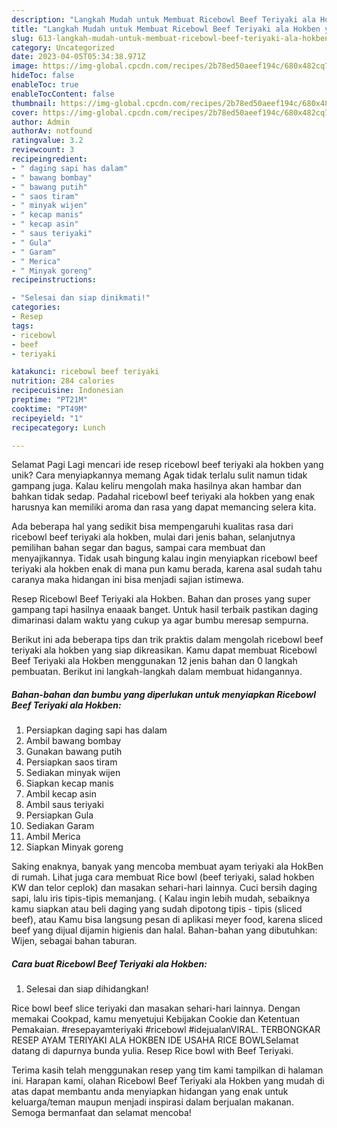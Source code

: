 ```yaml
---
description: "Langkah Mudah untuk Membuat Ricebowl Beef Teriyaki ala Hokben yang Lezat"
title: "Langkah Mudah untuk Membuat Ricebowl Beef Teriyaki ala Hokben yang Lezat"
slug: 613-langkah-mudah-untuk-membuat-ricebowl-beef-teriyaki-ala-hokben-yang-lezat
category: Uncategorized
date: 2023-04-05T05:34:38.971Z
image: https://img-global.cpcdn.com/recipes/2b78ed50aeef194c/680x482cq70/ricebowl-beef-teriyaki-ala-hokben-foto-resep-utama.jpg
hideToc: false
enableToc: true
enableTocContent: false
thumbnail: https://img-global.cpcdn.com/recipes/2b78ed50aeef194c/680x482cq70/ricebowl-beef-teriyaki-ala-hokben-foto-resep-utama.jpg
cover: https://img-global.cpcdn.com/recipes/2b78ed50aeef194c/680x482cq70/ricebowl-beef-teriyaki-ala-hokben-foto-resep-utama.jpg
author: Admin
authorAv: notfound
ratingvalue: 3.2
reviewcount: 3
recipeingredient:
- " daging sapi has dalam"
- " bawang bombay"
- " bawang putih"
- " saos tiram"
- " minyak wijen"
- " kecap manis"
- " kecap asin"
- " saus teriyaki"
- " Gula"
- " Garam"
- " Merica"
- " Minyak goreng"
recipeinstructions:

- "Selesai dan siap dinikmati!"
categories:
- Resep
tags:
- ricebowl
- beef
- teriyaki

katakunci: ricebowl beef teriyaki 
nutrition: 284 calories
recipecuisine: Indonesian
preptime: "PT21M"
cooktime: "PT49M"
recipeyield: "1"
recipecategory: Lunch

---
```



Selamat Pagi Lagi mencari ide resep ricebowl beef teriyaki ala hokben yang unik? Cara menyiapkannya memang Agak tidak terlalu sulit namun tidak gampang juga. Kalau keliru mengolah maka hasilnya akan hambar dan bahkan tidak sedap. Padahal ricebowl beef teriyaki ala hokben yang enak harusnya kan memiliki aroma dan rasa yang dapat memancing selera kita.


Ada beberapa hal yang sedikit bisa mempengaruhi kualitas rasa dari ricebowl beef teriyaki ala hokben, mulai dari jenis bahan, selanjutnya pemilihan bahan segar dan bagus, sampai cara membuat dan menyajikannya. Tidak usah bingung kalau ingin menyiapkan ricebowl beef teriyaki ala hokben enak di mana pun kamu berada, karena asal sudah tahu caranya maka hidangan ini bisa menjadi sajian istimewa.

Resep Ricebowl Beef Teriyaki ala Hokben. Bahan dan proses yang super gampang tapi hasilnya enaaak banget. Untuk hasil terbaik pastikan daging dimarinasi dalam waktu yang cukup ya agar bumbu meresap sempurna.


Berikut ini ada beberapa tips dan trik praktis dalam mengolah ricebowl beef teriyaki ala hokben yang siap dikreasikan. Kamu dapat membuat Ricebowl Beef Teriyaki ala Hokben menggunakan 12 jenis bahan dan 0 langkah pembuatan. Berikut ini langkah-langkah dalam membuat hidangannya.

<!--inarticleads1-->

##### Bahan-bahan dan bumbu yang diperlukan untuk menyiapkan Ricebowl Beef Teriyaki ala Hokben:

1. Persiapkan  daging sapi has dalam
1. Ambil  bawang bombay
1. Gunakan  bawang putih
1. Persiapkan  saos tiram
1. Sediakan  minyak wijen
1. Siapkan  kecap manis
1. Ambil  kecap asin
1. Ambil  saus teriyaki
1. Persiapkan  Gula
1. Sediakan  Garam
1. Ambil  Merica
1. Siapkan  Minyak goreng


Saking enaknya, banyak yang mencoba membuat ayam teriyaki ala HokBen di rumah. Lihat juga cara membuat Rice bowl (beef teriyaki, salad hokben KW dan telor ceplok) dan masakan sehari-hari lainnya. Cuci bersih daging sapi, lalu iris tipis-tipis memanjang. ( Kalau ingin lebih mudah, sebaiknya kamu siapkan atau beli daging yang sudah dipotong tipis - tipis (sliced beef), atau Kamu bisa langsung pesan di aplikasi meyer food, karena sliced beef yang dijual dijamin higienis dan halal. Bahan-bahan yang dibutuhkan: Wijen, sebagai bahan taburan. 

<!--inarticleads2-->

##### Cara buat Ricebowl Beef Teriyaki ala Hokben:


1. Selesai dan siap dihidangkan!

Rice bowl beef slice teriyaki dan masakan sehari-hari lainnya. Dengan memakai Cookpad, kamu menyetujui Kebijakan Cookie dan Ketentuan Pemakaian. #resepayamteriyaki #ricebowl #idejualanVIRAL. TERBONGKAR RESEP AYAM TERIYAKI ALA HOKBEN IDE USAHA RICE BOWLSelamat datang di dapurnya bunda yulia. Resep Rice bowl with Beef Teriyaki. 

Terima kasih telah menggunakan resep yang tim kami tampilkan di halaman ini. Harapan kami, olahan Ricebowl Beef Teriyaki ala Hokben yang mudah di atas dapat membantu anda menyiapkan hidangan yang enak untuk keluarga/teman maupun menjadi inspirasi dalam berjualan makanan. Semoga bermanfaat dan selamat mencoba!
